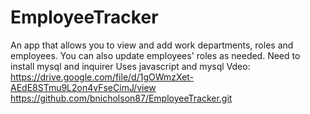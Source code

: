 # EmployeeTracker
An app that allows you to view and add work departments, roles and employees.  You can also update employees' roles as needed.
Need to install mysql and inquirer
Uses javascript and mysql
Vdeo: https://drive.google.com/file/d/1gOWmzXet-AEdE8STmu9L2on4vFseCimJ/view
https://github.com/bnicholson87/EmployeeTracker.git